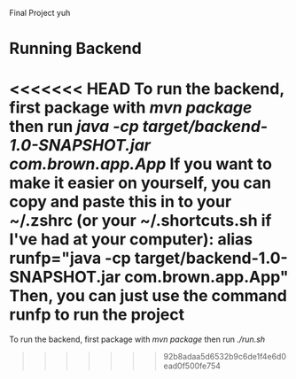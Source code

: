 Final Project yuh

# Running Backend
<<<<<<< HEAD
To run the backend, first package with *mvn package* then run *java -cp target/backend-1.0-SNAPSHOT.jar com.brown.app.App*
If you want to make it easier on yourself, you can copy and paste this in to your ~/.zshrc (or your ~/.shortcuts.sh if I've had at your computer):
alias runfp="java -cp target/backend-1.0-SNAPSHOT.jar com.brown.app.App"
Then, you can just use the command runfp to run the project
=======
To run the backend, first package with *mvn package* then run *./run.sh*
>>>>>>> 92b8adaa5d6532b9c6de1f4e6d0ead0f500fe754
